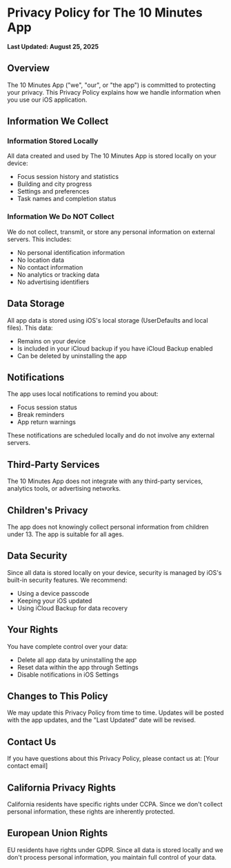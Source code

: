 # Privacy Policy for The 10 Minutes App

**Last Updated: August 25, 2025**

## Overview
The 10 Minutes App ("we", "our", or "the app") is committed to protecting your privacy. This Privacy Policy explains how we handle information when you use our iOS application.

## Information We Collect
### Information Stored Locally
All data created and used by The 10 Minutes App is stored locally on your device:
- Focus session history and statistics
- Building and city progress
- Settings and preferences  
- Task names and completion status

### Information We Do NOT Collect
We do not collect, transmit, or store any personal information on external servers. This includes:
- No personal identification information
- No location data
- No contact information
- No analytics or tracking data
- No advertising identifiers

## Data Storage
All app data is stored using iOS's local storage (UserDefaults and local files). This data:
- Remains on your device
- Is included in your iCloud backup if you have iCloud Backup enabled
- Can be deleted by uninstalling the app

## Notifications
The app uses local notifications to remind you about:
- Focus session status
- Break reminders
- App return warnings

These notifications are scheduled locally and do not involve any external servers.

## Third-Party Services
The 10 Minutes App does not integrate with any third-party services, analytics tools, or advertising networks.

## Children's Privacy
The app does not knowingly collect personal information from children under 13. The app is suitable for all ages.

## Data Security
Since all data is stored locally on your device, security is managed by iOS's built-in security features. We recommend:
- Using a device passcode
- Keeping your iOS updated
- Using iCloud Backup for data recovery

## Your Rights
You have complete control over your data:
- Delete all app data by uninstalling the app
- Reset data within the app through Settings
- Disable notifications in iOS Settings

## Changes to This Policy
We may update this Privacy Policy from time to time. Updates will be posted with the app updates, and the "Last Updated" date will be revised.

## Contact Us
If you have questions about this Privacy Policy, please contact us at:
[Your contact email]

## California Privacy Rights
California residents have specific rights under CCPA. Since we don't collect personal information, these rights are inherently protected.

## European Union Rights
EU residents have rights under GDPR. Since all data is stored locally and we don't process personal information, you maintain full control of your data.